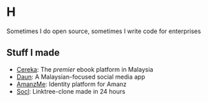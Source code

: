 # H
Sometimes I do open source, sometimes I write code for enterprises

## Stuff I made
- [Cereka](https://cereka.app): The _premier_ ebook platform in Malaysia
- [Daun](https://daun.me): A Malaysian-focused social media app
- [AmanzMe](https://amanz.me): Identity platform for Amanz
- [Socl](https://socl.co): Linktree-clone made in 24 hours
